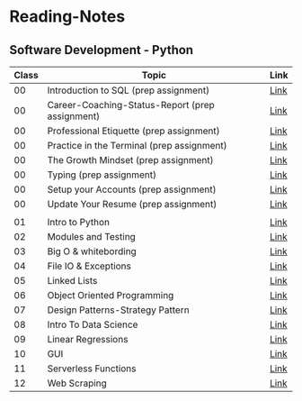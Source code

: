 # Reading-Notes

## Software Development - Python

| Class    |                 Topic                   |   Link      |
|----------|-----------------------------------------|-------------|
| 00       | Introduction to SQL (prep assignment)   | [Link](00-sql-Intro.md)|
| 00       | Career-Coaching-Status-Report (prep assignment)   | [Link](00-career-coaching-status-report.md)|
| 00       | Professional Etiquette (prep assignment)   | [Link](00-professional-etiquette.md)|
| 00       | Practice in the Terminal (prep assignment)| [Link](00-terminal-practice.md)|
| 00       | The Growth Mindset (prep assignment)| [Link](00-the-growth-mindset.md)|
| 00       | Typing (prep assignment)| [Link](00-typing.md)|
| 00       | Setup your Accounts (prep assignment)| [Link](00-setup-your-accounts.md)|
| 00       | Update Your Resume (prep assignment)| [Link](00-update-your-resume.md)|
|          |                                         |             |
| 01       | Intro to Python                         | [Link](01-class.md)|
| 02       | Modules and Testing                     | [Link](02-class.md)|
| 03       | Big O & whitebording                    | [Link](03-class.md)|
| 04       | File IO & Exceptions                    | [Link](04-class.md)|
| 05       | Linked Lists                            | [Link](05-class.md)|
| 06       | Object Oriented Programming             | [Link](06-class.md)|
| 07       | Design Patterns-Strategy Pattern        | [Link](07-class.md)|
| 08       | Intro To Data Science                   | [Link](08-class.md)|
| 09       | Linear Regressions                      | [Link](09-class.md)|
| 10       | GUI                                     | [Link](10-class.md)|
| 11       | Serverless Functions                    | [Link](11-class.md)|
| 12       | Web Scraping                            | [Link](12-class.md)|





<!-- 
| 07       | Guided Project 1                        | [Link](#)   |
| 08       | Guided Project 2                        | [Link](#)   |
| 09       | Guided Project 3                        | [Link](#)   |
| 10       | Guided Project 4                        | [Link](#)   |
| 11       | Stacks, Queues, Personal Pitch Workshop | [Link](#)   |
| 12       | Intro to Data Science                   | [Link](#)   |
| 13       | Data Analysis                           | [Link](#)   |
| 15       | Data Visualization                      | [Link](#)   |
| 16       | Trees, Job Search Workshop              | [Link](#)   | -->











